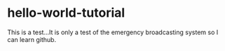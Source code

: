 # hello-world-tutorial
This is a test...It is only a test of the emergency broadcasting system so I can learn github.
